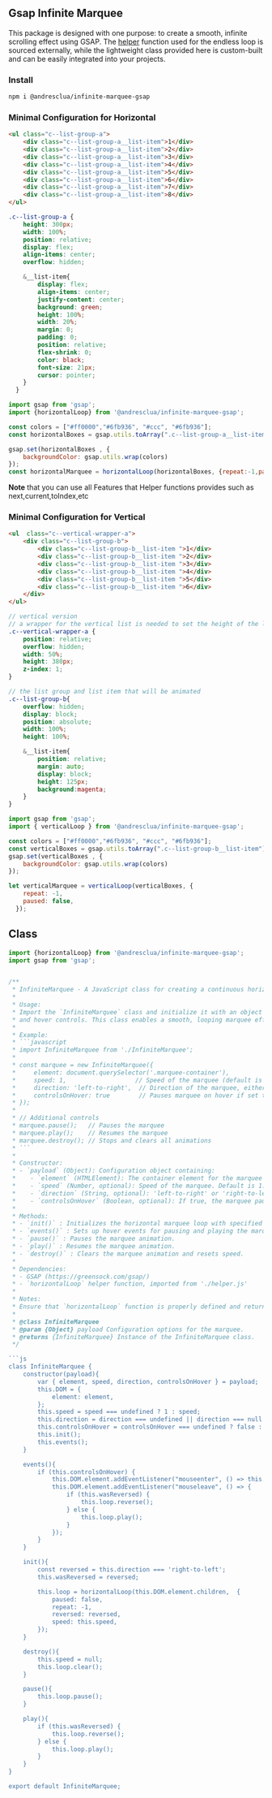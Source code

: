 ## Gsap Infinite Marquee

This package is designed with one purpose: to create a smooth, infinite scrolling effect using GSAP. The [helper](https://gsap.com/docs/v3/HelperFunctions/helpers/seamlessLoop/) function used for the endless loop is sourced externally, while the lightweight class provided here is custom-built and can be easily integrated into your projects.

### Install

```bash
npm i @andresclua/infinite-marquee-gsap
```

### Minimal Configuration for Horizontal

``` html
<ul class="c--list-group-a">
    <div class="c--list-group-a__list-item">1</div>
    <div class="c--list-group-a__list-item">2</div>
    <div class="c--list-group-a__list-item">3</div>
    <div class="c--list-group-a__list-item">4</div>
    <div class="c--list-group-a__list-item">5</div>
    <div class="c--list-group-a__list-item">6</div>
    <div class="c--list-group-a__list-item">7</div>
    <div class="c--list-group-a__list-item">8</div>
</ul>
```

```scss
.c--list-group-a {
    height: 300px;
    width: 100%;
    position: relative;
    display: flex;
    align-items: center;
    overflow: hidden;

    &__list-item{
        display: flex;
        align-items: center;
        justify-content: center;
        background: green;
        height: 100%;
        width: 20%;
        margin: 0;
        padding: 0;
        position: relative;
        flex-shrink: 0;
        color: black;
        font-size: 21px;
        cursor: pointer;
    }
  }
```

```js
import gsap from 'gsap';
import {horizontalLoop} from '@andresclua/infinite-marquee-gsap';

const colors = ["#ff0000","#6fb936", "#ccc", "#6fb936"];
const horizontalBoxes = gsap.utils.toArray(".c--list-group-a__list-item");

gsap.set(horizontalBoxes , {
	backgroundColor: gsap.utils.wrap(colors)
});
const horizontalMarquee = horizontalLoop(horizontalBoxes, {repeat:-1,paused:false});

```


**Note** that you can use all Features that Helper functions provides such as next,current,toIndex,etc



### Minimal Configuration for Vertical

```html
<ul  class="c--vertical-wrapper-a">
    <div class="c--list-group-b">
        <div class="c--list-group-b__list-item ">1</div>
        <div class="c--list-group-b__list-item ">2</div>
        <div class="c--list-group-b__list-item ">3</div>
        <div class="c--list-group-b__list-item ">4</div>
        <div class="c--list-group-b__list-item ">5</div>
        <div class="c--list-group-b__list-item ">6</div>
    </div>
</ul>
```

```scss
// vertical version
// a wrapper for the vertical list is needed to set the height of the list
.c--vertical-wrapper-a {
    position: relative;
    overflow: hidden;
    width: 50%;
    height: 380px;
    z-index: 1;
}

// the list group and list item that will be animated
.c--list-group-b{
    overflow: hidden;
    display: block;
    position: absolute;
    width: 100%;
    height: 100%;

    &__list-item{
        position: relative;
        margin: auto;
        display: block;
        height: 125px;
        background:magenta;
    }
}
```

```js
import gsap from 'gsap';
import { verticalLoop } from '@andresclua/infinite-marquee-gsap';

const colors = ["#ff0000","#6fb936", "#ccc", "#6fb936"];
const verticalBoxes = gsap.utils.toArray(".c--list-group-b__list-item");
gsap.set(verticalBoxes , {
	backgroundColor: gsap.utils.wrap(colors)
});

let verticalMarquee = verticalLoop(verticalBoxes, {
    repeat: -1, 
    paused: false, 
  });
```

## Class

```js
import {horizontalLoop} from '@andresclua/infinite-marquee-gsap';
import gsap from 'gsap';


/**
 * InfiniteMarquee - A JavaScript class for creating a continuous horizontal marquee effect using GSAP.
 *
 * Usage:
 * Import the `InfiniteMarquee` class and initialize it with an object payload specifying the target element, speed, direction, 
 * and hover controls. This class enables a smooth, looping marquee effect with the option to control playback on hover.
 *
 * Example:
 * ```javascript
 * import InfiniteMarquee from './InfiniteMarquee';
 * 
 * const marquee = new InfiniteMarquee({
 *     element: document.querySelector('.marquee-container'),
 *     speed: 1,                   // Speed of the marquee (default is 1)
 *     direction: 'left-to-right',  // Direction of the marquee, either 'left-to-right' or 'right-to-left' (default is 'left-to-right')
 *     controlsOnHover: true        // Pauses marquee on hover if set to true (default is false)
 * });
 * 
 * // Additional controls
 * marquee.pause();   // Pauses the marquee
 * marquee.play();    // Resumes the marquee
 * marquee.destroy(); // Stops and clears all animations
 * ```
 * 
 * Constructor:
 * - `payload` (Object): Configuration object containing:
 *    - `element` (HTMLElement): The container element for the marquee items.
 *    - `speed` (Number, optional): Speed of the marquee. Default is 1.
 *    - `direction` (String, optional): 'left-to-right' or 'right-to-left'. Default is 'left-to-right'.
 *    - `controlsOnHover` (Boolean, optional): If true, the marquee pauses on hover. Default is false.
 *
 * Methods:
 * - `init()` : Initializes the horizontal marquee loop with specified speed and direction.
 * - `events()` : Sets up hover events for pausing and playing the marquee if `controlsOnHover` is enabled.
 * - `pause()` : Pauses the marquee animation.
 * - `play()` : Resumes the marquee animation.
 * - `destroy()` : Clears the marquee animation and resets speed.
 * 
 * Dependencies:
 * - GSAP (https://greensock.com/gsap/)
 * - `horizontalLoop` helper function, imported from './helper.js'
 *
 * Notes:
 * Ensure that `horizontalLoop` function is properly defined and returns a GSAP timeline compatible with loop configurations.
 * 
 * @class InfiniteMarquee
 * @param {Object} payload Configuration options for the marquee.
 * @returns {InfiniteMarquee} Instance of the InfiniteMarquee class.
 */

```js
class InfiniteMarquee {
    constructor(payload){
        var { element, speed, direction, controlsOnHover } = payload;
        this.DOM = {
            element: element,
        };
        this.speed = speed === undefined ? 1 : speed;
        this.direction = direction === undefined || direction === null ? 'left-to-right' : direction;
        this.controlsOnHover = controlsOnHover === undefined ? false : controlsOnHover;
        this.init();
        this.events();
    }

    events(){
        if (this.controlsOnHover) {
            this.DOM.element.addEventListener("mouseenter", () => this.loop.pause());
            this.DOM.element.addEventListener("mouseleave", () => {
                if (this.wasReversed) {
                    this.loop.reverse();
                } else {
                    this.loop.play();
                }
            });
        }
    }

    init(){
        const reversed = this.direction === 'right-to-left';
        this.wasReversed = reversed;

        this.loop = horizontalLoop(this.DOM.element.children,  {
            paused: false,
            repeat: -1,
            reversed: reversed,
            speed: this.speed,
        });
    }

    destroy(){
        this.speed = null;
        this.loop.clear();
    }

    pause(){
        this.loop.pause();
    }

    play(){
        if (this.wasReversed) {
            this.loop.reverse();
        } else {
            this.loop.play();
        }
    }
}

export default InfiniteMarquee;
```